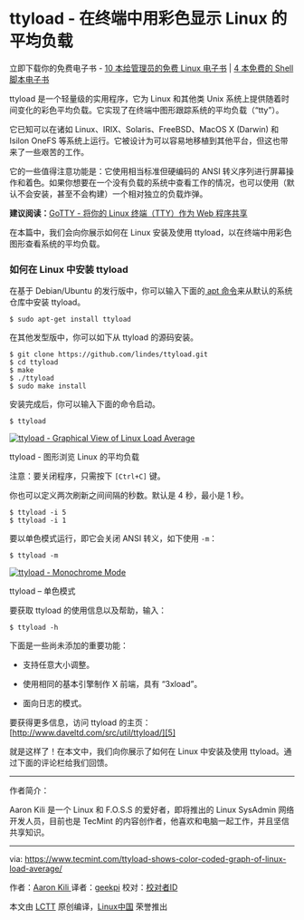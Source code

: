 ttyload - 在终端中用彩色显示 Linux 的平均负载
============================================================

立即下载你的免费电子书 - [10 本给管理员的免费 Linux 电子书][12] | [4 本免费的 Shell 脚本电子书][13]

ttyload 是一个轻量级的实用程序，它为 Linux 和其他类 Unix 系统上提供随着时间变化的彩色平均负载。它实现了在终端中图形跟踪系统的平均负载（“tty”）。

它已知可以在诸如 Linux、IRIX、Solaris、FreeBSD、MacOS X (Darwin) 和 Isilon OneFS 等系统上运行。它被设计为可以容易地移植到其他平台，但这也带来了一些艰苦的工作。

它的一些值得注意功能是：它使用相当标准但硬编码的 ANSI 转义序列进行屏幕操作和着色。如果你想要在一个没有负载的系统中查看工作的情况，也可以使用（默认不会安装，甚至不会构建）一个相对独立的负载炸弹。

**建议阅读：**[GoTTY - 将你的 Linux 终端（TTY）作为 Web 程序共享][1]

在本篇中，我们会向你展示如何在 Linux 安装及使用 ttyload，以在终端中用彩色图形查看系统的平均负载。

### 如何在 Linux 中安装 ttyload

在基于 Debian/Ubuntu 的发行版中，你可以输入下面的[ apt 命令][2]来从默认的系统仓库中安装 ttyload。

```
$ sudo apt-get install ttyload
```

在其他发型版中，你可以如下从 ttyload 的源码安装。

```
$ git clone https://github.com/lindes/ttyload.git
$ cd ttyload
$ make
$ ./ttyload
$ sudo make install
```

安装完成后，你可以输入下面的命令启动。

```
$ ttyload
```
 [![ttyload - Graphical View of Linux Load Average](https://www.tecmint.com/wp-content/uploads/2017/05/ttyload-Graphical-View-of-Linux-Load-Average-.png)][3] 

ttyload - 图形浏览 Linux 的平均负载

注意：要关闭程序，只需按下 `[Ctrl+C]` 键。

你也可以定义两次刷新之间间隔的秒数。默认是 4 秒，最小是 1 秒。

```
$ ttyload -i 5
$ ttyload -i 1
```

要以单色模式运行，即它会关闭 ANSI 转义，如下使用 `-m`：

```
$ ttyload -m
```
 [![ttyload - Monochrome Mode](https://www.tecmint.com/wp-content/uploads/2017/05/ttyload-monochrome-mode.png)][4] 

ttyload – 单色模式

要获取 ttyload 的使用信息以及帮助，输入：

```
$ ttyload -h 
```

下面是一些尚未添加的重要功能：

*   支持任意大小调整。

*   使用相同的基本引擎制作 X 前端，具有 “3xload”。

*   面向日志的模式。

要获得更多信息，访问 ttyload 的主页：[http://www.daveltd.com/src/util/ttyload/][5]

就是这样了！在本文中，我们向你展示了如何在 Linux 中安装及使用 ttyload。通过下面的评论栏给我们回馈。

--------------------------------------------------------------------------------

作者简介：

Aaron Kili 是一个 Linux 和 F.O.S.S 的爱好者，即将推出的 Linux SysAdmin 网络开发人员，目前也是 TecMint 的内容创作者，他喜欢和电脑一起工作，并且坚信共享知识。


-------------------

via: https://www.tecmint.com/ttyload-shows-color-coded-graph-of-linux-load-average/

作者：[Aaron Kili ][a]
译者：[geekpi](https://github.com/geekpi)
校对：[校对者ID](https://github.com/校对者ID)

本文由 [LCTT](https://github.com/LCTT/TranslateProject) 原创编译，[Linux中国](https://linux.cn/) 荣誉推出

[a]:https://www.tecmint.com/author/aaronkili/
[1]:https://www.tecmint.com/gotty-share-linux-terminal-in-web-browser/
[2]:https://www.tecmint.com/useful-basic-commands-of-apt-get-and-apt-cache-for-package-management/
[3]:https://www.tecmint.com/wp-content/uploads/2017/05/ttyload-Graphical-View-of-Linux-Load-Average-.png
[4]:https://www.tecmint.com/wp-content/uploads/2017/05/ttyload-monochrome-mode.png
[5]:http://www.daveltd.com/src/util/ttyload/
[6]:https://www.tecmint.com/ttyload-shows-color-coded-graph-of-linux-load-average/#
[7]:https://www.tecmint.com/ttyload-shows-color-coded-graph-of-linux-load-average/#
[8]:https://www.tecmint.com/ttyload-shows-color-coded-graph-of-linux-load-average/#
[9]:https://www.tecmint.com/ttyload-shows-color-coded-graph-of-linux-load-average/#
[10]:https://www.tecmint.com/ttyload-shows-color-coded-graph-of-linux-load-average/#comments
[11]:https://www.tecmint.com/author/aaronkili/
[12]:https://www.tecmint.com/10-useful-free-linux-ebooks-for-newbies-and-administrators/
[13]:https://www.tecmint.com/free-linux-shell-scripting-books/

